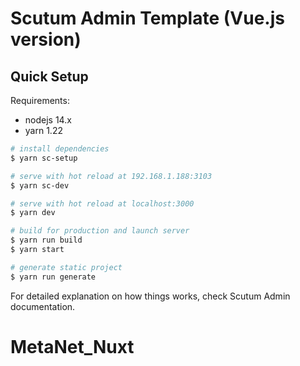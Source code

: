 # Scutum Admin Template (Vue.js version)

## Quick Setup

Requirements:
- nodejs 14.x
- yarn 1.22

``` bash
# install dependencies
$ yarn sc-setup

# serve with hot reload at 192.168.1.188:3103
$ yarn sc-dev

# serve with hot reload at localhost:3000
$ yarn dev

# build for production and launch server
$ yarn run build
$ yarn start

# generate static project
$ yarn run generate
```

For detailed explanation on how things works, check Scutum Admin documentation.
# MetaNet_Nuxt
